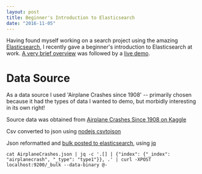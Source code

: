 ```yaml
---
layout: post
title: Beginner's Introduction to Elasticsearch
date: "2016-11-05"
---
```


Having found myself working on a search project using the amazing [Elasticsearch](https://www.elastic.co/), I recently gave a beginner's introduction to Elasticsearch at work.
[A very brief overview](http://www.slideshare.net/MarkCheeseman/elasticsearch-introduction-68208299) was followed by a [live demo](https://github.com/hombredequeso/elasticsearch-intro-presentation/blob/master/kibana.txt).


# Data Source

As a data source I used 'Airplane Crashes since 1908' -- primarily chosen because it had the types of data I wanted to demo, but morbidly interesting in its own right!

Source data was obtained from [Airplane Crashes Since 1908 on Kaggle](https://www.kaggle.com/saurograndi/airplane-crashes-since-1908)

Csv converted to json using [nodejs csvtojson](https://www.npmjs.com/package/csvtojson)

Json reformatted and [bulk posted to elasticsearch](http://kevinmarsh.com/2014/10/23/using-jq-to-import-json-into-elasticsearch.html), using [jq](https://stedolan.github.io/jq/)
```
cat AirplaneCrashes.json | jq -c '.[] | {"index": {"_index": "airplanecrash", "_type": "type1"}}, .' | curl -XPOST localhost:9200/_bulk --data-binary @-
```

